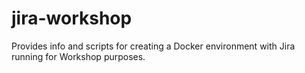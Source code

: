 # jira-workshop
Provides info and scripts for creating a Docker environment with Jira running for Workshop purposes. 
